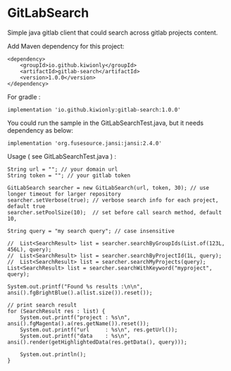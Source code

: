 # GitLabSearch
Simple java gitlab client that could search across gitlab projects content.

Add Maven dependency for this project: 

```
<dependency>
    <groupId>io.github.kiwionly</groupId>
    <artifactId>gitlab-search</artifactId>
    <version>1.0.0</version>
</dependency>
```

For gradle :

```
implementation 'io.github.kiwionly:gitlab-search:1.0.0'
```

You could run the sample in the GitLabSearchTest.java, but it needs dependency as below: 

```
implementation 'org.fusesource.jansi:jansi:2.4.0'
```

Usage ( see GitLabSearchTest.java ) :

```
String url = ""; // your domain url
String token = ""; // your gitlab token

GitLabSearch searcher = new GitLabSearch(url, token, 30); // use longer timeout for larger repository
searcher.setVerbose(true); // verbose search info for each project, default true
searcher.setPoolSize(10);  // set before call search method, default 10,

String query = "my search query"; // case insensitive

//	List<SearchResult> list = searcher.searchByGroupIds(List.of(123L, 456L), query);
//	List<SearchResult> list = searcher.searchByProjectId(1L, query);
//	List<SearchResult> list = searcher.searchMyProjects(query);
List<SearchResult> list = searcher.searchWithKeyword("myproject", query);

System.out.printf("Found %s results :\n\n", ansi().fgBrightBlue().a(list.size()).reset());

// print search result
for (SearchResult res : list) {
	System.out.printf("project : %s\n", ansi().fgMagenta().a(res.getName()).reset());
	System.out.printf("url     : %s\n", res.getUrl());
	System.out.printf("data    : %s\n", ansi().render(getHighlightedData(res.getData(), query)));

	System.out.println();
}
```
